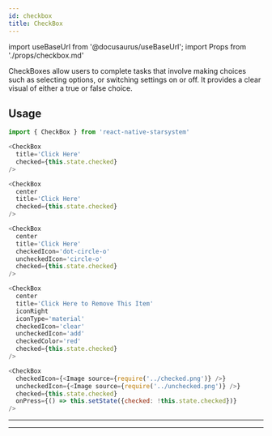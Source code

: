 ```yaml
---
id: checkbox
title: CheckBox
---
```


import useBaseUrl from '@docusaurus/useBaseUrl';
import Props from './props/checkbox.md'

CheckBoxes allow users to complete tasks that involve making choices such as
selecting options, or switching settings on or off. It provides a clear visual
of either a true or false choice.

<!-- <img alt="Checkboxes" src={useBaseUrl('img/checkbox.png')} /> -->

## Usage

```js
import { CheckBox } from 'react-native-starsystem'

<CheckBox
  title='Click Here'
  checked={this.state.checked}
/>

<CheckBox
  center
  title='Click Here'
  checked={this.state.checked}
/>

<CheckBox
  center
  title='Click Here'
  checkedIcon='dot-circle-o'
  uncheckedIcon='circle-o'
  checked={this.state.checked}
/>

<CheckBox
  center
  title='Click Here to Remove This Item'
  iconRight
  iconType='material'
  checkedIcon='clear'
  uncheckedIcon='add'
  checkedColor='red'
  checked={this.state.checked}
/>

<CheckBox
  checkedIcon={<Image source={require('../checked.png')} />}
  uncheckedIcon={<Image source={require('../unchecked.png')} />}
  checked={this.state.checked}
  onPress={() => this.setState({checked: !this.state.checked})}
/>
```

---

<Props />

---
